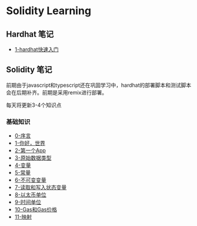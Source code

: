 # Solidity Learning

## Hardhat 笔记

* [1-hardhat快速入门](./note/hardhat/1-hardhatQuickStart.md)

## Solidity 笔记

前期由于javascript和typescript还在巩固学习中，hardhat的部署脚本和测试脚本会在后期补齐。前期是采用remix进行部署。

每天将更新3-4个知识点

### 基础知识

* [0-序言](./contracts/Preface/Preface.md)
* [1-你好，世界](./contracts/HelloWorld/HelloWorld.md)
* [2-第一个App](./contracts/FirstApp/FirstApp.md)
* [3-原始数据类型](./contracts/Primitives/Primitives.sol)
* [4-变量](./contracts/Variables/Variables.sol)
* [5-常量](./contracts/Constants/Constants.sol)
* [6-不可变变量](./contracts/Immutable/Immutable.sol)
* [7-读取和写入状态变量](./contracts/ReadAndWriteState/SimpleStorage.sol)
* [8-以太币单位](./contracts/EtherAndWei/EtherAndWei.md)
* [9-时间单位](./contracts/Time/Time.md)
* [10-Gas和Gas价格](./contracts/GasAndGasPrice/GasAndGasPrice.md)
* [11-映射](./contracts/Mapping/Mapping.md)